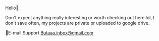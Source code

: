 Hello👋

Don't expect anything really interesting or worth checking out here lol, I don't save often, my projects are private or uploaded to google drive.

📩E-mail Support
Butaaa.inbox@gmail.com
